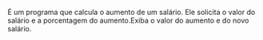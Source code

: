 É um programa que calcula o aumento de um salário. Ele solicita o valor do salário e a porcentagem do aumento.Exiba o valor do aumento e do novo salário.
